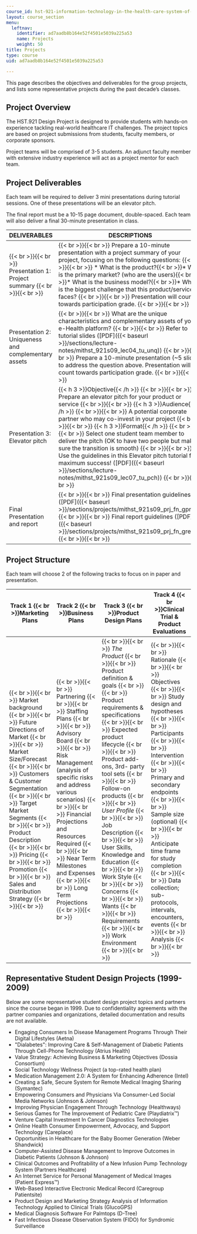 ```yaml
---
course_id: hst-921-information-technology-in-the-health-care-system-of-the-future-spring-2009
layout: course_section
menu:
  leftnav:
    identifier: ad7aadb8b164e52f4501e5039a225a53
    name: Projects
    weight: 50
title: Projects
type: course
uid: ad7aadb8b164e52f4501e5039a225a53

---
```


This page describes the objectives and deliverables for the group projects, and lists some representative projects during the past decade’s classes.

Project Overview
----------------

The HST.921 Design Project is designed to provide students with hands-on experience tackling real-world healthcare IT challenges. The project topics are based on project submissions from students, faculty members, or corporate sponsors.

Project teams will be comprised of 3-5 students. An adjunct faculty member with extensive industry experience will act as a project mentor for each team.

Project Deliverables
--------------------

Each team will be required to deliver 3 mini presentations during tutorial sessions. One of these presentations will be an elevator pitch.

The final report must be a 10-15 page document, double-spaced. Each team will also deliver a final 30-minute presentation in class.

| DELIVERABLES | DESCRIPTIONS | DUES |
| --- | --- | --- |
|  {{< br >}}{{< br >}} Presentation 1: Project summary {{< br >}}{{< br >}}  |  {{< br >}}{{< br >}} Prepare a 10-minute presentation with a project summary of your project, focusing on the following questions: {{< br >}}{{< br >}} *   What is the product?{{< br >}}*   What is the primary market? (who are the users){{< br >}}*   What is the business model?{{< br >}}*   What is the biggest challenge that this product/service faces? {{< br >}}{{< br >}} Presentation will count towards participation grade. {{< br >}}{{< br >}}  | Ses #5 |
| Presentation 2: Uniqueness and complementary assets |  {{< br >}}{{< br >}} What are the unique characteristics and complementary assets of your e-Health platform? {{< br >}}{{< br >}} Refer to tutorial slides ([PDF]({{< baseurl >}}/sections/lecture-notes/mithst_921s09_lec04_tu_unq)) {{< br >}}{{< br >}} Prepare a 10-minute presentation (~5 slides) to address the question above. Presentation will count towards participation grade. {{< br >}}{{< br >}}  | Ses #7 |
| Presentation 3: Elevator pitch | {{< h 3 >}}Objective{{< /h >}} {{< br >}}{{< br >}} Prepare an elevator pitch for your product or service {{< br >}}{{< br >}} {{< h 3 >}}Audience{{< /h >}} {{< br >}}{{< br >}} A potential corporate partner who may co-invest in your project {{< br >}}{{< br >}} {{< h 3 >}}Format{{< /h >}} {{< br >}}{{< br >}} Select one student team member to deliver the pitch (OK to have two people but make sure the transition is smooth) {{< br >}}{{< br >}} Use the guidelines in this Elevator pitch tutorial for maximum success! ([PDF]({{< baseurl >}}/sections/lecture-notes/mithst_921s09_lec07_tu_pch)) {{< br >}}{{< br >}}  | Ses #8 |
| Final Presentation and report |  {{< br >}}{{< br >}} Final presentation guidelines ([PDF]({{< baseurl >}}/sections/projects/mithst_921s09_prj_fn_gpres)) {{< br >}}{{< br >}} Final report guidelines ([PDF]({{< baseurl >}}/sections/projects/mithst_921s09_prj_fn_grep)) {{< br >}}{{< br >}}  | Ses #13 

Project Structure
-----------------

Each team will choose 2 of the following tracks to focus on in paper and presentation.

| Track 1  {{< br >}}Marketing Plans | Track 2  {{< br >}}Business Plans | Track 3  {{< br >}}Product Design Plans | Track 4  {{< br >}}Clinical Trial & Product Evaluations |
| --- | --- | --- | --- |
|  {{< br >}}{{< br >}} Market background {{< br >}}{{< br >}} Future Directions of Market {{< br >}}{{< br >}} Market Size/Forecast {{< br >}}{{< br >}} Customers & Customer Segmentation {{< br >}}{{< br >}} Target Market Segments {{< br >}}{{< br >}} Product Description {{< br >}}{{< br >}} Pricing {{< br >}}{{< br >}} Promotion {{< br >}}{{< br >}} Sales and Distribution Strategy {{< br >}}{{< br >}}  |  {{< br >}}{{< br >}} Partnering {{< br >}}{{< br >}} Staffing Plans {{< br >}}{{< br >}} Advisory Board {{< br >}}{{< br >}} Risk Management (analysis of specific risks and address various scenarios) {{< br >}}{{< br >}} Financial Projections and Resources Required {{< br >}}{{< br >}} Near Term Milestones and Expenses {{< br >}}{{< br >}} Long Term Projections {{< br >}}{{< br >}}  |  {{< br >}}{{< br >}} _The Product_ {{< br >}}{{< br >}} Product definition & goals {{< br >}}{{< br >}} Product requirements & specifications {{< br >}}{{< br >}} Expected product lifecycle {{< br >}}{{< br >}} Product add-ons, 3rd- party tool sets {{< br >}}{{< br >}} Follow-on products {{< br >}}{{< br >}} _User Profile_ {{< br >}}{{< br >}} Job Description {{< br >}}{{< br >}} User Skills, Knowledge and Education {{< br >}}{{< br >}} Work Style {{< br >}}{{< br >}} Concerns {{< br >}}{{< br >}} Wants {{< br >}}{{< br >}} Requirements {{< br >}}{{< br >}} Work Environment {{< br >}}{{< br >}}  |  {{< br >}}{{< br >}} Rationale {{< br >}}{{< br >}} Objectives {{< br >}}{{< br >}} Study design and hypotheses {{< br >}}{{< br >}} Participants {{< br >}}{{< br >}} Intervention {{< br >}}{{< br >}} Primary and secondary endpoints {{< br >}}{{< br >}} Sample size (optional) {{< br >}}{{< br >}} Anticipate time frame for study completion {{< br >}}{{< br >}} Data collection; sub-protocols, intervals, encounters, events {{< br >}}{{< br >}} Analysis {{< br >}}{{< br >}}  

Representative Student Design Projects (1999-2009)
--------------------------------------------------

Below are some representative student design project topics and partners since the course began in 1999. Due to confidentiality agreements with the partner companies and organizations, detailed documentation and results are not available.

*   Engaging Consumers In Disease Management Programs Through Their Digital Lifestyles (Aetna)
*   "Dialabetes": Improving Care & Self-Management of Diabetic Patients Through Cell-Phone Technology (Atrius Health)
*   Value Strategy: Achieving Business & Marketing Objectives (Dossia Consortium)
*   Social Technology Wellness Project (a top-rated health plan)
*   Medication Management 2.0: A System for Enhancing Adherence (Intel)
*   Creating a Safe, Secure System for Remote Medical Imaging Sharing (Symantec)
*   Empowering Consumers and Physicians Via Consumer-Led Social Media Networks (Johnson & Johnson)
*   Improving Physician Engagement Through Technology (Healthways)
*   Serious Games for The Improvement of Pediatric Care (Playdiatrix™)
*   Venture Capital Investment In Cancer Diagnostics Technologies
*   Online Health Consumer Empowerment, Advocacy, and Support Technology (Careplace)
*   Opportunities in Healthcare for the Baby Boomer Generation (Weber Shandwick)
*   Computer-Assisted Disease Management to Improve Outcomes in Diabetic Patients (Johnson & Johnson)
*   Clinical Outcomes and Profitability of a New Infusion Pump Technology System (Partners Healthcare)
*   An Internet Service for Personal Management of Medical Images (Patient Express™)
*   Web-Based Interactive Electronic Medical Record (Caregroup Patientsite)
*   Product Design and Marketing Strategy Analysis of Information Technology Applied to Clinical Trials (GlucoGPS)
*   Medical Diagnosis Software For Palmtops (D-Tree)
*   Fast Infectious Disease Observation System (FIDO) for Syndromic Surveillance